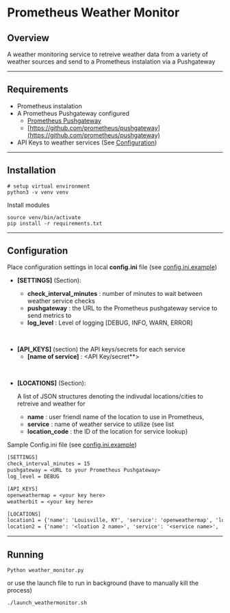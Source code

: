 # Prometheus Weather Monitor

## Overview

A weather monitoring service to retreive weather data from a variety of weather sources and send to a Prometheus instalation via a Pushgateway

---

## Requirements

* Prometheus instalation
* A Prometheus Pushgateway configured
  * [Prometheus Pushgateway](https://prometheus.io/docs/practices/pushing/)
  * [https://github.com/prometheus/pushgateway](https://github.com/prometheus/pushgateway)
* API Keys to weather services (See [Configuration](#Configuration))

---

## Installation

```shell
# setup virtual environment
python3 -v venv venv
```
Install modules
```shell
source venv/bin/activate
pip install -r requirements.txt
```

---

## Configuration

Place configuration settings in local **config.ini** file
(see [config.ini.example](config.ini.example))

* **[SETTINGS]** (Section):

  * **check_interval_minutes** : number of minutes to wait between weather service checks
  * **pushgateway** : the URL to the Prometheus pushgateway service to send metrics to
  * **log_level** : Level of logging [DEBUG, INFO, WARN, ERROR]
<br/>

* **[API_KEYS]** (section)
  the API keys/secrets for each service
  * **[name of service]** : <API Key/secret**>
<br/>

* **[LOCATIONS]** (Section):

  A list of JSON structures denoting the indivudal locations/cities to retreive and weather for
  * **name** : user friendl name of the location to use in Prometheus,
  * **service** : name of weather service to utilize (see list
  * **location_code** : the ID of the location for service lookup}

Sample Config.ini file (see [config.ini.example](config.ini.example))
```txt
[SETTINGS]
check_interval_minutes = 15
pushgateway = <URL to your Prometheus Pushgateway>
log_level = DEBUG

[API_KEYS]
openweathermap = <your key here>
weatherbit = <your key here>

[LOCATIONS]
location1 = {'name': 'Louisville, KY', 'service': 'openweathermap', 'location_code': '4299276'}
location2 = {'name': '<loation 2 name>', 'service': '<service name>', 'location_code': '<location code>'}
```

---

## Running

```shell
Python weather_monitor.py
```

or use the launch file to run in background (have to manually kill the process)

```shell
./launch_weathermonitor.sh
```
